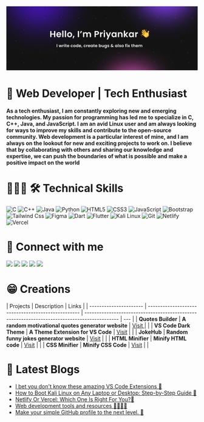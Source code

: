 ## ![Priyankar](priyankar.png)

<h1 >🚀 Web Developer | Tech Enthusiast  </h1>

<h4>
As a tech enthusiast, I am constantly exploring new and emerging technologies. My passion for programming has led me to specialize in C, C++, Java, and JavaScript. I am an avid Linux user and am always looking for ways to improve my skills and contribute to the open-source community. Web development is a particular interest of mine, and I am always on the lookout for new and exciting projects to work on. I believe that by collaborating with others and sharing our knowledge and expertise, we can push the boundaries of what is possible and make a positive impact on the world
</h4>

<h1 >🧑🏻‍💻 🛠 Technical Skills </h1>

<p >
        <img alt="C" src="https://img.shields.io/badge/c-%2300599C.svg?&style=for-the-badge&logo=c&logoColor=white" />
        <img alt="C++" src="https://img.shields.io/badge/c++-%2300599C.svg?&style=for-the-badge&logo=c%2B%2B&ogoColor=white" />
        <img alt="Java" src="https://img.shields.io/badge/java-%23ED8B00.svg?&style=for-the-badge&logo=java&logoColor=white" />
        <img alt="Python" src="https://img.shields.io/badge/python-%2314354C.svg?style=for-the-badge&logo=python&logoColor=white"/>
        <img alt="HTML5" src="https://img.shields.io/badge/html5-%23E34F26.svg?&style=for-the-badge&logo=html5&logoColor=white" />
        <img alt="CSS3" src="https://img.shields.io/badge/css3-%231572B6.svg?&style=for-the-badge&logo=css3&logoColor=white" />
        <img alt="JavaScript" src="https://img.shields.io/badge/javascript-%23323330.svg?&style=for-the-badge&logo=javascript&logoColor=%23F7DF1E" />
        <img alt="Bootstrap" src="https://img.shields.io/badge/Bootstrap-7952B3.svg?style=for-the-badge&logo=Bootstrap&logoColor=white" />
        <img alt="Tailwind Css" src="https://img.shields.io/badge/Tailwind%20CSS-06B6D4.svg?style=for-the-badge&logo=Tailwind-CSS&logoColor=white" />
        <img alt="Figma" src="https://img.shields.io/badge/Figma-F24E1E.svg?style=for-the-badge&logo=Figma&logoColor=white" />
        <img alt="Dart" src="https://img.shields.io/badge/Dart-0175C2.svg?style=for-the-badge&logo=Dart&logoColor=white" />
        <img alt="Flutter" src="https://img.shields.io/badge/Flutter-02569B?style=for-the-badge&logo=flutter&logoColor=white" />
        <img alt="Kali Linux" src="https://img.shields.io/badge/Kali%20Linux-557C94.svg?style=for-the-badge&logo=Kali-Linux&logoColor=white" />
        <img alt="Git" src="https://img.shields.io/badge/Git-F05032.svg?style=for-the-badge&logo=Git&logoColor=white" />
        <img alt="Netlify" src="https://img.shields.io/badge/Netlify-00C7B7.svg?style=for-the-badge&logo=Netlify&logoColor=white" />
        <img alt="Vercel" src="https://img.shields.io/badge/Vercel-000000.svg?style=for-the-badge&logo=Vercel&logoColor=white" />
</p>

<h1 >🤝 Connect with me </h1>
<p > 
<a href="https://www.github.com/priyankarpal" target="_blank" rel="noreferrer"><img src="https://img.shields.io/badge/GitHub-181717.svg?style=for-the-badge&logo=GitHub&logoColor=white" /></a> 
<a href="https://priyankarpal.hashnode.dev" target="_blank" rel="noreferrer"><img src="https://img.shields.io/badge/Hashnode-2962FF.svg?style=for-the-badge&logo=Hashnode&logoColor=white" /></a> 
<a href="http://www.instagram.com/priyankarpal1" target="_blank" rel="noreferrer"><img src="https://img.shields.io/badge/Instagram-E4405F.svg?style=for-the-badge&logo=Instagram&logoColor=white"  /></a> 
<a href="https://www.linkedin.com/in/priyankarpal" target="_blank" rel="noreferrer"><img src="https://img.shields.io/badge/LinkedIn-0A66C2.svg?style=for-the-badge&logo=LinkedIn&logoColor=white" /></a> 
<a href="https://www.twitter.com/priyankarpal" target="_blank" rel="noreferrer"><img src="https://img.shields.io/badge/Twitter-1DA1F2.svg?style=for-the-badge&logo=Twitter&logoColor=white"  /></a>
</p>
<h1>😁 Creations </h1>

<p>

| Projects               | Description                                        | Links                                                                                        |
| ---------------------- | -------------------------------------------------- | -------------------------------------------------------------------------------------------- | --- |
| **Quotes Builder**     | **A random motivational quotes generator website** | [Visit ](https://quotebuilder.vercel.app/)                                                   |     |
| **VS Code Dark Theme** | **A Theme Extension for VS Code**                  | [Visit](https://marketplace.visualstudio.com/items?itemName=PriyankarPal.darkthemeforvscode) |     |
| **JokeHub**            | **Random funny jokes generator website**           | [Visit](https://jokeshub.vercel.app/)                                                        |     |
| **HTML Minifier**      | **Minify HTML code**                               | [Visit](https://html-minify.vercel.app/)                                                     |     |
| **CSS Minifier**       | **Minify CSS Code**                                | [Visit](https://css-minifier.vercel.app/)                                                    |     |

</p>

# 📕 Latest Blogs

<!-- *BLOG-POST-LIST:START* -->

- [I bet you don&#39;t know these amazing VS Code Extensions 💯](https://priyankarpal.hashnode.dev/i-bet-you-dont-know-these-amazing-vs-code-extensions)
- [How to Boot Kali Linux on Any Laptop or Desktop: Step-by-Step Guide 💯](https://priyankarpal.hashnode.dev/how-to-boot-kali-linux-on-any-laptop-or-desktop-step-by-step-guide)
- [Netlify Or Vercel: Which One Is Right For You?🤔](https://priyankarpal.hashnode.dev/netlify-or-vercel-which-one-is-right-for-you)
- [Web development tools and resources 🚀🧑🏻‍💻](https://priyankarpal.hashnode.dev/web-development-tools-and-resources)
- [Make your simple GitHub profile to the next level. 💯](https://priyankarpal.hashnode.dev/make-your-simple-github-profile-to-the-next-level)
<!-- *BLOG-POST-LIST:END* -->
